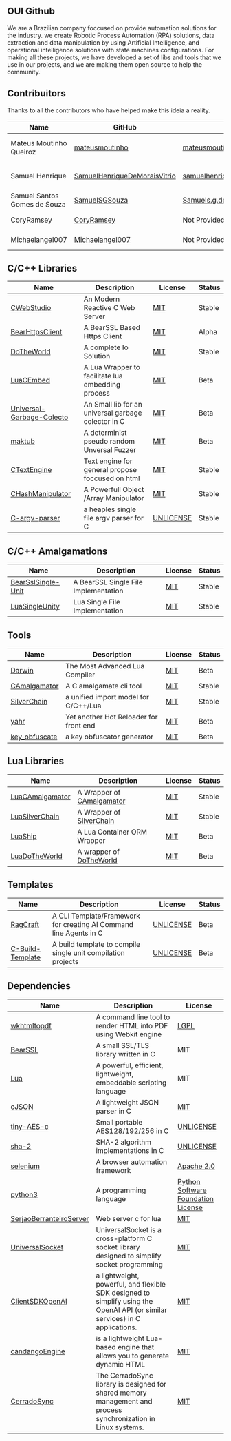 ## OUI Github

We are a  Brazilian company foccused on provide automation solutions for the industry. 
we create Robotic Process Automation (RPA) solutions, data extraction and data manipulation
by using Artificial Intelligence, and operational intelligence solutions with state machines
configurations. For making all these projects, we have developed a set of libs and tools
that we use in our projects, and we are making them open source to help the community.

## Contribuitors

Thanks to all the contributors who have helped make this ideia a reality.

| Name                          | GitHub                                                                        | email                              | phone             |
|-------------------------------|-------------------------------------------------------------------------------|------------------------------------|-------------------|
|Mateus Moutinho Queiroz        |[mateusmoutinho](https://github.com/mateusmoutinho)                            |mateusmoutinho01@gmail.com          |+55 11 98333-1701  |
|Samuel Henrique                |[SamuelHenriqueDeMoraisVitrio](https://github.com/SamuelHenriqueDeMoraisVitrio)|samuelhenriquemoraisvitrio@gmail.com|+55 62 99111-7253  |
|Samuel Santos Gomes de Souza   |[SamuelSGSouza](https://github.com/SamuelSGSouza)                              |Samuels.g.desouza@gmail.com         | Not Provided      |
|CoryRamsey                     |[CoryRamsey](https://github.com/CoryRamsey)                                    | Not Provided                       | Not Provided      |
|Michaelangel007                |[Michaelangel007](https://github.com/Michaelangel007)                          | Not Provided                       | Not Provided      |


## C/C++ Libraries

| Name                                                                                   | Description                                     | License                                                                                                   |  Status    |
|----------------------------------------------------------------------------------------|-------------------------------------------------|-----------------------------------------------------------------------------------------------------------|------------|
|[CWebStudio](https://github.com/OUIsolutions/CWebStudio)                                |An Modern Reactive C Web Server                    |[MIT](https://raw.githubusercontent.com/OUIsolutions/CWebStudio/refs/heads/main/LICENSE)                 |Stable      |
|[BearHttpsClient](https://github.com/OUIsolutions/BearHttpsClient)                      |A BearSSL Based Https Client                       |[MIT](https://raw.githubusercontent.com/OUIsolutions/BearHttpsClient/refs/heads/main/LICENSE)            |Alpha       |
|[DoTheWorld](https://github.com/OUIsolutions/DoTheWorld)                                |A complete Io Solution                             |[MIT](https://raw.githubusercontent.com/OUIsolutions/DoTheWorld/refs/heads/main/LICENSE)                 |Stable      |
|[LuaCEmbed](https://github.com/OUIsolutions/LuaCEmbed)                                  |A Lua Wrapper to facilitate lua embedding process  |[MIT](https://raw.githubusercontent.com/OUIsolutions/LuaCEmbed/refs/heads/main/LICENSE)                  |Beta        |
|[Universal-Garbage-Colecto](https://github.com/OUIsolutions/Universal-Garbage-Colector) |An Small lib for an universal garbage colector in C|[MIT](https://raw.githubusercontent.com/OUIsolutions/Universal-Garbage-Colector/refs/heads/main/LICENSE) |Beta        |
|[maktub](https://github.com/OUIsolutions/maktub)                                        |A determinist pseudo random Unversal Fuzzer        |[MIT](https://raw.githubusercontent.com/OUIsolutions/maktub/refs/heads/main/LICENSE)                     |Beta        |
|[CTextEngine](https://github.com/OUIsolutions/CTextEngine)                              |Text engine for general propose foccused on html   |[MIT](https://raw.githubusercontent.com/OUIsolutions/CTextEngine/refs/heads/main/LICENSE)                |Stable      |
|[CHashManipulator](https://github.com/OUIsolutions/CHashManipulator)                    | A Powerfull Object /Array Manipulator             |[MIT](https://raw.githubusercontent.com/OUIsolutions/CHashManipulator/refs/heads/main/LICENSE)           |Stable      |
|[C-argv-parser](https://github.com/OUIsolutions/C-argv-parser)                          |a heaples single file argv parser for C            |[UNLICENSE](https://raw.githubusercontent.com/OUIsolutions/C-argv-parser/refs/heads/main/LICENSE)        |Stable      |

## C/C++ Amalgamations
| Name                                                                             | Description                                     | License                                                                                                   |  Status    |
|----------------------------------------------------------------------------------|-------------------------------------------------|-----------------------------------------------------------------------------------------------------------|------------|
|[BearSslSingle-Unit](https://github.com/OUIsolutions/BearSslSingle-Unit)          |A BearSSL Single File Implementation             |[MIT](https://raw.githubusercontent.com/OUIsolutions/BearSslSingle-Unit/refs/heads/main/LICENSE)            |Stable      |
|[LuaSingleUnity](https://github.com/OUIsolutions/LuaSingleUnity)                  |Lua Single File Implementation                   |[MIT](https://raw.githubusercontent.com/OUIsolutions/LuaSingleUnity/refs/heads/main/LICENSE)              |Stable      |




## Tools
| Name                                                               | Description                                      | License                                                                                            |  Status    |
|--------------------------------------------------------------------|--------------------------------------------------|----------------------------------------------------------------------------------------------------|------------|
|[Darwin](https://github.com/OUIsolutions/Darwin)                    |The Most Advanced Lua Compiler                    |[MIT](https://raw.githubusercontent.com/OUIsolutions/Darwin/refs/heads/main/LICENSE)                |Beta        |
|[CAmalgamator](https://github.com/OUIsolutions/CAmalgamator)        |A C amalgamate cli tool                           |[MIT](https://raw.githubusercontent.com/OUIsolutions/CAmalgamator/refs/heads/main/LICENSE)          |Stable      |
|[SilverChain](https://github.com/OUIsolutions/SilverChain)          |a unified import model for C/C++/Lua              |[MIT](https://raw.githubusercontent.com/OUIsolutions/SilverChain/refs/heads/main/LICENSE)           |Stable      |
|[yahr](https://github.com/OUIsolutions/yahr)                        |Yet another Hot Reloader for front end            |[MIT](https://raw.githubusercontent.com/OUIsolutions/yahr/refs/heads/main/LICENSE)                  |Beta        |
|[key_obfuscate](https://github.com/OUIsolutions/key_obfuscate)      |a key obfuscator generator                     |[MIT](https://raw.githubusercontent.com/OUIsolutions/key_obfuscate/refs/heads/main/LICENSE)            |Beta        |

## Lua Libraries

| Name                                                                                   | Description                                                                | License                                                                                                   |  Status    |
|----------------------------------------------------------------------------------------|----------------------------------------------------------------------------|-----------------------------------------------------------------------------------------------------------|------------|
|[LuaCAmalgamator](https://github.com/OUIsolutions/LuaCAmalgamator)                      |A Wrapper of [CAmalgamator](https://github.com/OUIsolutions/CAmalgamator)   |[MIT](https://raw.githubusercontent.com/OUIsolutions/LuaCAmalgamator/refs/heads/main/LICENSE)              |Stable      |
|[LuaSilverChain](https://github.com/OUIsolutions/LuaSilverChain)                        |A Wrapper of [SilverChain](https://github.com/OUIsolutions/SilverChain)     |[MIT](https://raw.githubusercontent.com/OUIsolutions/LuaSilverChain/refs/heads/main/LICENSE)               |Stable      |
|[LuaShip](https://github.com/OUIsolutions/LuaShip)                                      |A Lua Container ORM Wrapper                                                 |[MIT](https://raw.githubusercontent.com/OUIsolutions/LuaShip/refs/heads/main/LICENSE)                      |Beta        |
|[LuaDoTheWorld](https://github.com/OUIsolutions/LuaDoTheWorld)                          |A wrapper of [DoTheWorld](https://github.com/OUIsolutions/DoTheWorld)       |[MIT](https://raw.githubusercontent.com/OUIsolutions/LuaDoTheWorld/refs/heads/main/LICENSE)                |Beta        |

## Templates

| Name                                                                 | Description                                                                | License                                                                                                   |  Status    |
|----------------------------------------------------------------------|----------------------------------------------------------------------------|-----------------------------------------------------------------------------------------------------------|------------|
|[RagCraft](https://github.com/OUIsolutions/RagCraft)                  |A CLI Template/Framework for creating AI Command line Agents in C           |[UNLICENSE](https://raw.githubusercontent.com/OUIsolutions/RagCraft/refs/heads/main/LICENSE)               |Beta        |
|[C-Build-Template](https://github.com/OUIsolutions/C-Build-Template)  |A build template to compile single unit compilation projects                |[UNLICENSE](https://raw.githubusercontent.com/OUIsolutions/C-Build-Template/refs/heads/main/LICENSE)       |Beta        |

## Dependencies

| Name                                                                                             | Description                                                                                                                 | License                                                                                                             | 
|--------------------------------------------------------------------------------------------------|-----------------------------------------------------------------------------------------------------------------------------|---------------------------------------------------------------------------------------------------------------------|
|[wkhtmltopdf](https://wkhtmltopdf.org/)                                                           |A command line tool to render HTML into PDF using Webkit engine                                                              |[LGPL](https://raw.githubusercontent.com/wkhtmltopdf/wkhtmltopdf/refs/heads/master/LICENSE)                          |
|[BearSSL](https://www.bearssl.org/)                                                               |A small SSL/TLS library written in C                                                                                         | MIT                                                                                                                 |
|[Lua](https://www.lua.org/)                                                                       |A powerful, efficient, lightweight, embeddable scripting language                                                            | MIT                                                                                                                 |
|[cJSON](https://github.com/DaveGamble/cJSON)                                                      |A lightweight JSON parser in C                                                                                               |[MIT](https://raw.githubusercontent.com/DaveGamble/cJSON/refs/heads/master/LICENSE)                                  |
|[tiny-AES-c](https://github.com/kokke/tiny-AES-c)                                                 |Small portable AES128/192/256 in C                                                                                           |[UNLICENSE](https://raw.githubusercontent.com/kokke/tiny-AES-c/refs/heads/master/LICENSE)                            |
|[sha-2](https://github.com/amosnier/sha-2)                                                        |SHA-2 algorithm implementations in C                                                                                         |[UNLICENSE](https://raw.githubusercontent.com/amosnier/sha-2/refs/heads/master/LICENSE)                              |
|[selenium](https://www.selenium.dev/)                                                             |A browser automation framework                                                                                               |[Apache 2.0](https://raw.githubusercontent.com/SeleniumHQ/selenium/refs/heads/trunk/LICENSE)                         |
|[python3](https://www.python.org/)                                                                |A programming language                                                                                                       |[Python Software Foundation License](https://raw.githubusercontent.com/python/cpython/refs/heads/main/LICENSE)       |
|[SerjaoBerranteiroServer](https://github.com/SamuelHenriqueDeMoraisVitrio/SerjaoBerranteiroServer)|Web server c for lua                                                                                                         |[MIT](https://raw.githubusercontent.com/SamuelHenriqueDeMoraisVitrio/SerjaoBerranteiroServer/refs/heads/main/LICENSE)|
|[UniversalSocket](https://github.com/SamuelHenriqueDeMoraisVitrio/UniversalSocket)                |UniversalSocket is a cross-platform C socket library designed to simplify socket programming                                 |[MIT](https://raw.githubusercontent.com/SamuelHenriqueDeMoraisVitrio/UniversalSocket/refs/heads/main/LICENSE)        |
|[ClientSDKOpenAI](https://github.com/SamuelHenriqueDeMoraisVitrio/ClientSDKOpenAI)                |a lightweight, powerful, and flexible SDK designed to simplify using the OpenAI API (or similar services) in C applications. |[MIT](https://raw.githubusercontent.com/SamuelHenriqueDeMoraisVitrio/ClientSDKOpenAI/refs/heads/main/LICENSE)        |
|[candangoEngine](https://github.com/SamuelHenriqueDeMoraisVitrio/candangoEngine)                  |is a lightweight Lua-based engine that allows you to generate dynamic HTML                                                   |[MIT](https://raw.githubusercontent.com/SamuelHenriqueDeMoraisVitrio/candangoEngine/refs/heads/main/LICENSE)         |
|[CerradoSync](https://github.com/SamuelHenriqueDeMoraisVitrio/CerradoSync)                        |The CerradoSync library is designed for shared memory management and process synchronization in Linux systems.               |[MIT](https://raw.githubusercontent.com/SamuelHenriqueDeMoraisVitrio/CerradoSync/refs/heads/main/LICENSE)            |